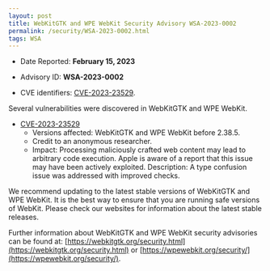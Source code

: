 ```yaml
---
layout: post
title: WebKitGTK and WPE WebKit Security Advisory WSA-2023-0002
permalink: /security/WSA-2023-0002.html
tags: WSA
---
```


* Date Reported: **February 15, 2023**

* Advisory ID: **WSA-2023-0002**

* CVE identifiers: [CVE-2023-23529](#CVE-2023-23529).


Several vulnerabilities were discovered in WebKitGTK and WPE WebKit.

* <a name="CVE-2023-23529" href="https://cve.mitre.org/cgi-bin/cvename.cgi?name=CVE-2023-23529">CVE-2023-23529</a>
  * Versions affected: WebKitGTK and WPE WebKit before 2.38.5.
  * Credit to an anonymous researcher.
  * Impact: Processing maliciously crafted web content may lead to
    arbitrary code execution. Apple is aware of a report that this issue
    may have been actively exploited. Description: A type confusion
    issue was addressed with improved checks.


We recommend updating to the latest stable versions of WebKitGTK and WPE
WebKit. It is the best way to ensure that you are running safe versions
of WebKit. Please check our websites for information about the latest
stable releases.

Further information about WebKitGTK and WPE WebKit security advisories can be found at: 
[https://webkitgtk.org/security.html](https://webkitgtk.org/security.html) or [https://wpewebkit.org/security/](https://wpewebkit.org/security/).

